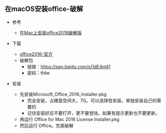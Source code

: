 ## 在macOS安装office-破解

- 参考
    - [在Mac上安装office2016破解版](https://www.jianshu.com/p/2172835cfb17)
    
- 下载
    - [office2016-官方](http://officecdn.microsoft.com/pr/C1297A47-86C4-4C1F-97FA-950631F94777/OfficeMac/Microsoft_Office_2016_Installer.pkg)
    - 破解包
        - 链接：https://pan.baidu.com/s/1dE4pl41
        - 密码：tfdw
        
- 安装
    - 先安装Microsoft_Office_2016_Installer.pkg
        - 完全安装，占硬盘空间大，7G。可以选择性安装，单独安装自己的需要的
        - 记住安装好后不要打开，更不要登陆，如果有提示更新也不要更新。
    - 再运行 Office for Mac 2016 License Installer.pkg
    - 然后运行 Office。完美破解